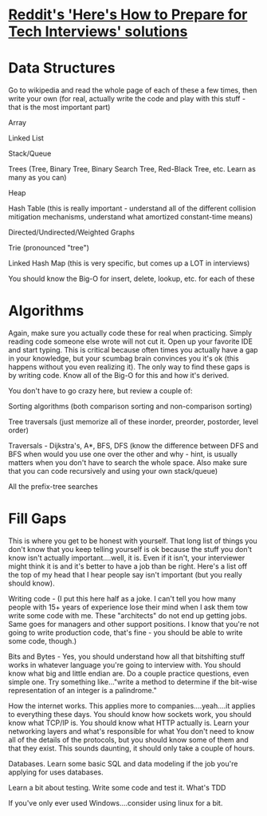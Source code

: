 # [Reddit's 'Here's How to Prepare for Tech Interviews' solutions](https://www.reddit.com/r/cscareerquestions/comments/1jov24/heres_how_to_prepare_for_tech_interviews/)

# Data Structures
Go to wikipedia and read the whole page of each of these a few times, then write your own (for real, actually write the code and play with this stuff - that is the most important part)

Array

Linked List

Stack/Queue

Trees (Tree, Binary Tree, Binary Search Tree, Red-Black Tree, etc. Learn as many as you can)

Heap

Hash Table (this is really important - understand all of the different collision mitigation mechanisms, understand what amortized constant-time means)

Directed/Undirected/Weighted Graphs

Trie (pronounced "tree")

Linked Hash Map (this is very specific, but comes up a LOT in interviews)

You should know the Big-O for insert, delete, lookup, etc. for each of these

# Algorithms
Again, make sure you actually code these for real when practicing. Simply reading code someone else wrote will not cut it. Open up your favorite IDE and start typing. This is critical because often times you actually have a gap in your knowledge, but your scumbag brain convinces you it's ok (this happens without you even realizing it). The only way to find these gaps is by writing code. Know all of the Big-O for this and how it's derived.

You don't have to go crazy here, but review a couple of:

Sorting algorithms (both comparison sorting and non-comparison sorting)

Tree traversals (just memorize all of these inorder, preorder, postorder, level order)

Traversals - Dijkstra's, A*, BFS, DFS (know the difference between DFS and BFS when would you use one over the other and why - hint, is usually matters when you don't have to search the whole space. Also make sure that you can code recursively and using your own stack/queue)

All the prefix-tree searches

# Fill Gaps
This is where you get to be honest with yourself. That long list of things you don't know that you keep telling yourself is ok because the stuff you don't know isn't actually important....well, it is. Even if it isn't, your interviewer might think it is and it's better to have a job than be right. Here's a list off the top of my head that I hear people say isn't important (but you really should know).

Writing code - (I put this here half as a joke. I can't tell you how many people with 15+ years of experience lose their mind when I ask them tow write some code with me. These "architects" do not end up getting jobs. Same goes for managers and other support positions. I know that you're not going to write production code, that's fine - you should be able to write some code, though.)

Bits and Bytes - Yes, you should understand how all that bitshifting stuff works in whatever language you're going to interview with. You should know what big and little endian are. Do a couple practice questions, even simple one. Try something like..."write a method to determine if the bit-wise representation of an integer is a palindrome."

How the internet works. This applies more to companies....yeah....it applies to everything these days. You should know how sockets work, you should know what TCP/IP is. You should know what HTTP actually is. Learn your networking layers and what's responsible for what You don't need to know all of the details of the protocols, but you should know some of them and that they exist. This sounds daunting, it should only take a couple of hours.

Databases. Learn some basic SQL and data modeling if the job you're applying for uses databases.

Learn a bit about testing. Write some code and test it. What's TDD

If you've only ever used Windows....consider using linux for a bit.
